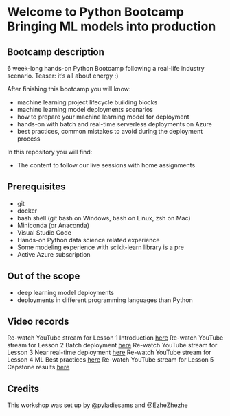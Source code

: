 # Welcome to Python Bootcamp Bringing ML models into production
 
## Bootcamp description
6 week-long hands-on Python Bootcamp following a real-life industry scenario. Teaser: it’s all about energy :)

After finishing this bootcamp you will know:
* machine learning project lifecycle building blocks
* machine learning model deployments scenarios
* how to prepare your machine learning model for deployment
* hands-on with batch and real-time serverless deployments on Azure
* best practices, common mistakes to avoid during the deployment process

In this repository you will find: 
* The content to follow our live sessions with home assignments

## Prerequisites
- git
- docker
- bash shell (git bash on Windows, bash on Linux, zsh on Mac)
- Miniconda (or Anaconda)
- Visual Studio Code
- Hands-on Python data science related experience
- Some modeling experience with scikit-learn library is a pre
- Active Azure subscription 

## Out of the scope
- deep learning model deployments
- deployments in different programming languages than Python

## Video records
Re-watch YouTube stream for Lesson 1 Introduction [here](https://youtu.be/irwDv_wDyQc)
Re-watch YouTube stream for Lesson 2 Batch deployment [here](https://youtu.be/G1qxR1Hi3i8)
Re-watch YouTube stream for Lesson 3 Near real-time deployment [here](https://youtu.be/O7hfLDMizyA)
Re-watch YouTube stream for Lesson 4 ML Best practices [here](https://youtu.be/J2XgPmsTfGU)
Re-watch YouTube stream for Lesson 5 Capstone results [here](https://youtu.be/aLReepA68Nk)

## Credits
This workshop was set up by @pyladiesams and @EzheZhezhe

